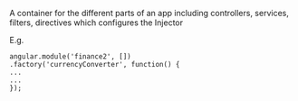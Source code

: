 A container for the different parts of an app including controllers, services, filters, directives which configures the Injector

E.g.
```
angular.module('finance2', [])
.factory('currencyConverter', function() {
...
...
});
```
